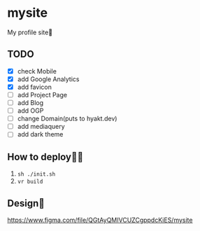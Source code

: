 # mysite
My profile site🐷

## TODO
- [x] check Mobile
- [x] add Google Analytics
- [x] add favicon
- [ ] add Project Page
- [ ] add Blog
- [ ] add OGP
- [ ] change Domain(puts to hyakt.dev)
- [ ] add mediaquery
- [ ] add dark theme

## How to deploy‍💁‍♀️
1. `sh ./init.sh`
2. `vr build`

## Design🎨
https://www.figma.com/file/QGtAyQMIVCUZCgppdcKiES/mysite
